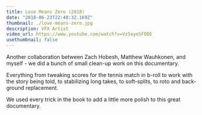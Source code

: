 ```yaml
---
title: Love Means Zero (2018)
date: "2018-06-23T22:40:32.169Z"
thumbnail: ./love-means-zero.jpg
description: VFX Artist
video_url: https://www.youtube.com/watch?v=Vz5xyeSFODE
usethumbnail: false
---
```


Another collaboration between Zach Hobesh, Matthew Wauhkonen, and myself - we did a bunch of small clean-up work on this documentary.

Everything from tweaking scores for the tennis match in b-roll to work with the story being told, to stabilizing long takes, to soft-splits, to roto and back-ground replacement.

We used every trick in the book to add a little more polish to this great documentary.
